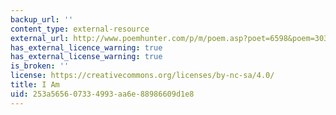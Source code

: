 ```yaml
---
backup_url: ''
content_type: external-resource
external_url: http://www.poemhunter.com/p/m/poem.asp?poet=6598&poem=30342
has_external_licence_warning: true
has_external_license_warning: true
is_broken: ''
license: https://creativecommons.org/licenses/by-nc-sa/4.0/
title: I Am
uid: 253a5656-0733-4993-aa6e-88986609d1e8
---
```

